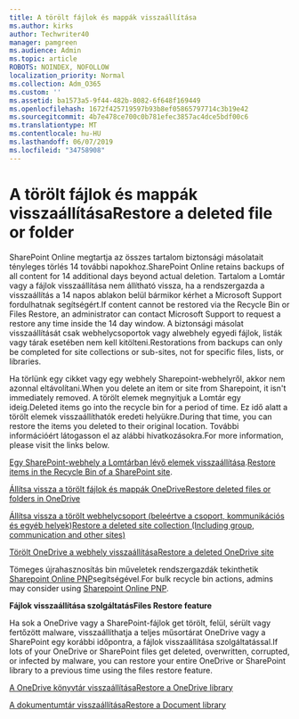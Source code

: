 ```yaml
---
title: A törölt fájlok és mappák visszaállítása
ms.author: kirks
author: Techwriter40
manager: pamgreen
ms.audience: Admin
ms.topic: article
ROBOTS: NOINDEX, NOFOLLOW
localization_priority: Normal
ms.collection: Adm_O365
ms.custom: ''
ms.assetid: ba1573a5-9f44-482b-8082-6f648f169449
ms.openlocfilehash: 1672f425719597b93b8ef05865797714c3b19e42
ms.sourcegitcommit: 4b7e478ce700c0b781efec3857ac4dce5bdf00c6
ms.translationtype: MT
ms.contentlocale: hu-HU
ms.lasthandoff: 06/07/2019
ms.locfileid: "34758908"
---
```

# <a name="restore-a-deleted-file-or-folder"></a><span data-ttu-id="95d32-102">A törölt fájlok és mappák visszaállítása</span><span class="sxs-lookup"><span data-stu-id="95d32-102">Restore a deleted file or folder</span></span>

<span data-ttu-id="95d32-103">SharePoint Online megtartja az összes tartalom biztonsági másolatait tényleges törlés 14 további napokhoz.</span><span class="sxs-lookup"><span data-stu-id="95d32-103">SharePoint Online retains backups of all content for 14 additional days beyond actual deletion.</span></span> <span data-ttu-id="95d32-104">Tartalom a Lomtár vagy a fájlok visszaállítása nem állítható vissza, ha a rendszergazda a visszaállítás a 14 napos ablakon belül bármikor kérhet a Microsoft Support fordulhatnak segítségért.</span><span class="sxs-lookup"><span data-stu-id="95d32-104">If content cannot be restored via the Recycle Bin or Files Restore, an administrator can contact Microsoft Support to request a restore any time inside the 14 day window.</span></span> <span data-ttu-id="95d32-105">A biztonsági másolat visszaállítását csak webhelycsoportok vagy alwebhely egyedi fájlok, listák vagy tárak esetében nem kell kitölteni.</span><span class="sxs-lookup"><span data-stu-id="95d32-105">Restorations from backups can only be completed for site collections or sub-sites, not for specific files, lists, or libraries.</span></span>

<span data-ttu-id="95d32-106">Ha törlünk egy cikket vagy egy webhely Sharepoint-webhelyről, akkor nem azonnal eltávolítani.</span><span class="sxs-lookup"><span data-stu-id="95d32-106">When you delete an item or site from Sharepoint, it isn't immediately removed.</span></span> <span data-ttu-id="95d32-107">A törölt elemek megnyitjuk a Lomtár egy ideig.</span><span class="sxs-lookup"><span data-stu-id="95d32-107">Deleted items go into the recycle bin for a period of time.</span></span> <span data-ttu-id="95d32-108">Ez idő alatt a törölt elemek visszaállíthatók eredeti helyükre.</span><span class="sxs-lookup"><span data-stu-id="95d32-108">During that time, you can restore the items you deleted to their original location.</span></span> <span data-ttu-id="95d32-109">További információért látogasson el az alábbi hivatkozásokra.</span><span class="sxs-lookup"><span data-stu-id="95d32-109">For more information, please visit the links below.</span></span>

<span data-ttu-id="95d32-110">[Egy SharePoint-webhely a Lomtárban lévő elemek visszaállítása](https://support.office.com/article/restore-deleted-items-from-the-site-collection-recycle-bin-5fa924ee-16d7-487b-9a0a-021b9062d14b?ui=en-US&amp;rs=en-US&amp;ad=US).</span><span class="sxs-lookup"><span data-stu-id="95d32-110">[Restore items in the Recycle Bin of a SharePoint site](https://support.office.com/article/restore-deleted-items-from-the-site-collection-recycle-bin-5fa924ee-16d7-487b-9a0a-021b9062d14b?ui=en-US&amp;rs=en-US&amp;ad=US).</span></span>

[<span data-ttu-id="95d32-111">Állítsa vissza a törölt fájlok és mappák OneDrive</span><span class="sxs-lookup"><span data-stu-id="95d32-111">Restore deleted files or folders in OneDrive</span></span>](https://support.office.com/article/Restore-deleted-files-or-folders-in-OneDrive-949ada80-0026-4db3-a953-c99083e6a84f)

[<span data-ttu-id="95d32-112">Állítsa vissza a törölt webhelycsoport (beleértve a csoport, kommunikációs és egyéb helyek)</span><span class="sxs-lookup"><span data-stu-id="95d32-112">Restore a deleted site collection (Including group, communication and other sites)</span></span>](https://docs.microsoft.com/sharepoint/restore-deleted-site-collection)

[<span data-ttu-id="95d32-113">Törölt OneDrive a webhely visszaállítása</span><span class="sxs-lookup"><span data-stu-id="95d32-113">Restore a deleted OneDrive site</span></span>](https://docs.microsoft.com/onedrive/restore-deleted-onedrive)

<span data-ttu-id="95d32-114">Tömeges újrahasznosítás bin műveletek rendszergazdák tekinthetik [Sharepoint Online PNP](https://docs.microsoft.com/powershell/sharepoint/sharepoint-pnp/sharepoint-pnp-cmdlets?view=sharepoint-ps)segítségével.</span><span class="sxs-lookup"><span data-stu-id="95d32-114">For bulk recycle bin actions, admins may consider using [Sharepoint Online PNP](https://docs.microsoft.com/powershell/sharepoint/sharepoint-pnp/sharepoint-pnp-cmdlets?view=sharepoint-ps).</span></span>

<span data-ttu-id="95d32-115">**Fájlok visszaállítása szolgáltatás**</span><span class="sxs-lookup"><span data-stu-id="95d32-115">**Files Restore feature**</span></span>

<span data-ttu-id="95d32-116">Ha sok a OneDrive vagy a SharePoint-fájlok get törölt, felül, sérült vagy fertőzött malware, visszaállíthatja a teljes műsortárat OneDrive vagy a SharePoint egy korábbi időpontra, a fájlok visszaállítása szolgáltatással.</span><span class="sxs-lookup"><span data-stu-id="95d32-116">If lots of your OneDrive or SharePoint files get deleted, overwritten, corrupted, or infected by malware, you can restore your entire OneDrive or SharePoint library to a previous time using the files restore feature.</span></span>

[<span data-ttu-id="95d32-117">A OneDrive könyvtár visszaállítása</span><span class="sxs-lookup"><span data-stu-id="95d32-117">Restore a OneDrive library</span></span>](https://support.office.com/article/restore-your-onedrive-fa231298-759d-41cf-bcd0-25ac53eb8a15)

[<span data-ttu-id="95d32-118">A dokumentumtár visszaállítása</span><span class="sxs-lookup"><span data-stu-id="95d32-118">Restore a Document library</span></span>](https://support.office.com/article/restore-a-document-library-317791c3-8bd0-4dfd-8254-3ca90883d39a?ui=en-US&amp;rs=en-US&amp;ad=US.)

